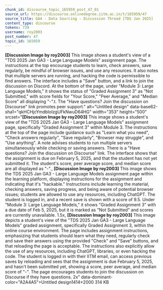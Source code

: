 ```yaml
---
chunk_id: discourse_topic_165959_post_47_01
source_url: https://discourse.onlinedegree.iitm.ac.in/t/165959/47
source_title: GA4 - Data Sourcing - Discussion Thread [TDS Jan 2025]
content_type: discourse
tokens: 739
username: roy2003
post_number: 47
topic_id: 165959
---
```


**[Discussion Image by roy2003]** This image shows a student's view of a "TDS 2025 Jan GA3 - Large Language Models" assignment page. The instructions at the top encourage students to learn, check answers, save regularly, be mindful of browser issues, and use any resources. It also notes that multiple servers are running, and hacking the code is permissible to find answers. The interface includes a "Save" button, and a link to join the discussion on Discord. At the bottom of the page, under "Module 3: Large Language Models," it shows the status of "Graded Assignment 3" as "Not Submitted," with score fields for "Your Score," "Peer Average," and "Median Score" all displaying "-".t. The "Have questions? Join the discussion on Discourse" link promotes peer support." alt="Untitled design" data-base62-sha1="qkHCHjcYmdbIoIzgUFkNwuD64HG" width="353" height="500" srcset="**[Discussion Image by roy2003]** This image shows a student's view of the "TDS 2025 Jan GA3 - Large Language Models" assignment page, specifically "Graded Assignment 3" within Module 3. The instructions at the top of the page include guidance such as "Learn what you need", "Check answers regularly", "Save regularly", "Browser may struggle", and "Use anything". A note advises students to run multiple servers simultaneously while checking or saving answers. There is a "Have questions? Join the discussion on Discourse" link. The interface shows that the assignment is due on February 5, 2025, and that the student has not yet submitted it. The student's score, peer average score, and median score are all displayed as "-"., **[Discussion Image by roy2003]** This image shows the TDS 2025 Jan GA3 - Large Language Models assignment page within the learning platform, displaying instructions for the assignment and indicating that it's "hackable." Instructions include learning the material, checking answers, saving progress, and being aware of potential browser issues; students are allowed to use any resources, including ChatGPT. The student is logged in, and a recent save is shown with a score of 9.5. Under "Module 3: Large Language Models," it shows "Graded Assignment 3" with a due date of Feb 5, 2025, but it is marked as "Not Submitted" and scores are currently unavailable. 1.5x, **[Discussion Image by roy2003]** This image depicts a student's view of the "TDS 2025 Jan GA3 - Large Language Models" graded assignment, specifically Graded Assignment 3, within the online course environment. The page includes assignment instructions, emphasizing that students should learn what they need, regularly check and save their answers using the provided "Check" and "Save" buttons, and that reloading the page is acceptable. The instructions also explicitly allow the use of any resources, including ChatGPT, libraries, or even hacking the code. The student is logged in with their IITM email, can access previous saves by reloading and sees that the assignment is due February 5, 2025, and hasn't been submitted yet, showing a score, peer average, and median score of "-". The page encourages students to join the discussion on Discourse if they have questions. 2x" data-dominant-color="A2A4A5">Untitled design1414×2000 314 KB
